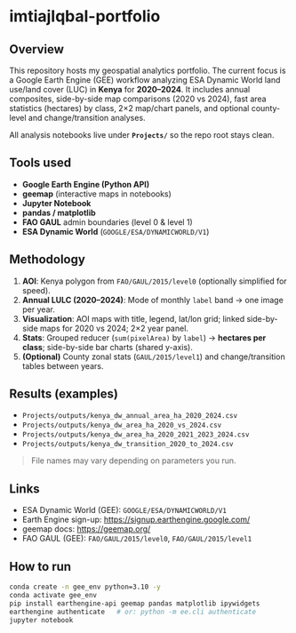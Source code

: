 # imtiajIqbal-portfolio

## Overview
This repository hosts my geospatial analytics portfolio. The current focus is a Google Earth Engine (GEE) workflow analyzing ESA Dynamic World land use/land cover (LUC) in **Kenya** for **2020–2024**. It includes annual composites, side-by-side map comparisons (2020 vs 2024), fast area statistics (hectares) by class, 2×2 map/chart panels, and optional county-level and change/transition analyses.

All analysis notebooks live under **`Projects/`** so the repo root stays clean.

## Tools used
- **Google Earth Engine (Python API)**  
- **geemap** (interactive maps in notebooks)  
- **Jupyter Notebook**  
- **pandas / matplotlib**  
- **FAO GAUL** admin boundaries (level 0 & level 1)  
- **ESA Dynamic World** (`GOOGLE/ESA/DYNAMICWORLD/V1`)

## Methodology
1. **AOI**: Kenya polygon from `FAO/GAUL/2015/level0` (optionally simplified for speed).
2. **Annual LULC (2020–2024)**: Mode of monthly `label` band → one image per year.
3. **Visualization**: AOI maps with title, legend, lat/lon grid; linked side-by-side maps for 2020 vs 2024; 2×2 year panel.
4. **Stats**: Grouped reducer (`sum(pixelArea)` by `label`) → **hectares per class**; side-by-side bar charts (shared y-axis).
5. **(Optional)** County zonal stats (`GAUL/2015/level1`) and change/transition tables between years.

## Results (examples)
- `Projects/outputs/kenya_dw_annual_area_ha_2020_2024.csv`
- `Projects/outputs/kenya_dw_area_ha_2020_vs_2024.csv`
- `Projects/outputs/kenya_dw_area_ha_2020_2021_2023_2024.csv`
- `Projects/outputs/kenya_dw_transition_2020_to_2024.csv`

> File names may vary depending on parameters you run.

## Links
- ESA Dynamic World (GEE): `GOOGLE/ESA/DYNAMICWORLD/V1`  
- Earth Engine sign-up: https://signup.earthengine.google.com/  
- geemap docs: https://geemap.org/  
- FAO GAUL (GEE): `FAO/GAUL/2015/level0`, `FAO/GAUL/2015/level1`

## How to run
```bash
conda create -n gee_env python=3.10 -y
conda activate gee_env
pip install earthengine-api geemap pandas matplotlib ipywidgets
earthengine authenticate   # or: python -m ee.cli authenticate
jupyter notebook
